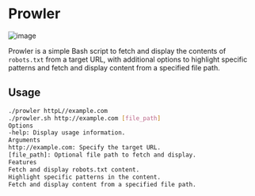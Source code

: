 # Prowler
![image](https://github.com/EggS3c/prowler.sh/assets/82586952/76e25dff-b840-4ade-8c5a-73b19e788942)

Prowler is a simple Bash script to fetch and display the contents of `robots.txt` from a target URL, with additional options to highlight specific patterns and fetch and display content from a specified file path.

## Usage

```bash
./prowler httpL//example.com 
./prowler.sh http://example.com [file_path]
Options
-help: Display usage information.
Arguments
http://example.com: Specify the target URL.
[file_path]: Optional file path to fetch and display.
Features
Fetch and display robots.txt content.
Highlight specific patterns in the content.
Fetch and display content from a specified file path.
